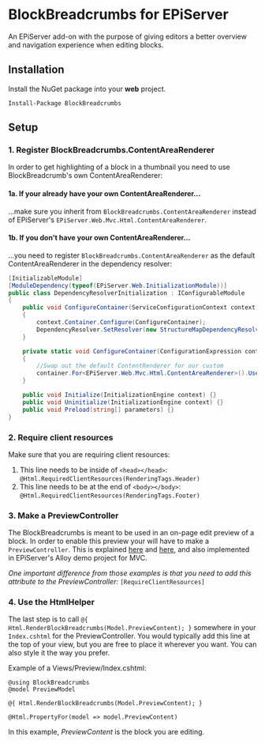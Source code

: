 # BlockBreadcrumbs for EPiServer

An EPiServer add-on with the purpose of giving editors a better overview and navigation experience when editing blocks.

## Installation
Install the NuGet package into your **web** project.

`Install-Package BlockBreadcrumbs`

## Setup

### 1. Register BlockBreadcrumbs.ContentAreaRenderer
In order to get highlighting of a block in a thumbnail you need to use BlockBreadcrumb's own ContentAreaRenderer:

#### 1a. If your already have your own ContentAreaRenderer...
...make sure you inherit from `BlockBreadcrumbs.ContentAreaRenderer` instead of EPiServer's `EPiServer.Web.Mvc.Html.ContentAreaRenderer`.

#### 1b. If you **don't have your own ContentAreaRenderer**...
...you need to register `BlockBreadcrumbs.ContentAreaRenderer` as the default ContentAreaRenderer in the dependency resolver:

```csharp
[InitializableModule]
[ModuleDependency(typeof(EPiServer.Web.InitializationModule))]
public class DependencyResolverInitialization : IConfigurableModule
{
    public void ConfigureContainer(ServiceConfigurationContext context)
    {
        context.Container.Configure(ConfigureContainer);
        DependencyResolver.SetResolver(new StructureMapDependencyResolver(context.Container));
    }

    private static void ConfigureContainer(ConfigurationExpression container)
    {
        //Swap out the default ContentRenderer for our custom
        container.For<EPiServer.Web.Mvc.Html.ContentAreaRenderer>().Use<BlockBreadcrumbs.ContentAreaRenderer>();
    }

    public void Initialize(InitializationEngine context) {}
    public void Uninitialize(InitializationEngine context) {}
    public void Preload(string[] parameters) {}
}
```

### 2. Require client resources
Make sure that you are requiring client resources:

1. This line needs to be inside of `<head></head>`: `@Html.RequiredClientResources(RenderingTags.Header)`
2. This line needs to be at the end of `<body></body>`: `@Html.RequiredClientResources(RenderingTags.Footer)`

### 3. Make a PreviewController
The BlockBreadcrumbs is meant to be used in an on-page edit preview of a block. In order to enable this preview your will have to make a `PreviewController`. This is explained [here](http://joelabrahamsson.com/pattern-for-episerver-block-preview-mvc-controller/ "Pattern for EPiServer block preview MVC controller by Joel Abrahamsson") and [here](http://jondjones.com/how-to-preview-a-block-in-episerver/ "How to Preview a Block in Episerver by Jon D. Jones"), and also implemented in EPiServer's Alloy demo project for MVC.

_One important difference from those examples is that you need to add this attribute to the PreviewController:_ `[RequireClientResources]`

### 4. Use the HtmlHelper
The last step is to call `@{ Html.RenderBlockBreadcrumbs(Model.PreviewContent); }` somewhere in your `Index.cshtml` for the PreviewController. You would typically add this line at the top of your view, but you are free to place it wherever you want. You can also style it the way you prefer.

Example of a Views/Preview/Index.cshtml:
```cshtml
@using BlockBreadcrumbs
@model PreviewModel

@{ Html.RenderBlockBreadcrumbs(Model.PreviewContent); } 

@Html.PropertyFor(model => model.PreviewContent)
```
In this example, _PreviewContent_ is the block you are editing.
